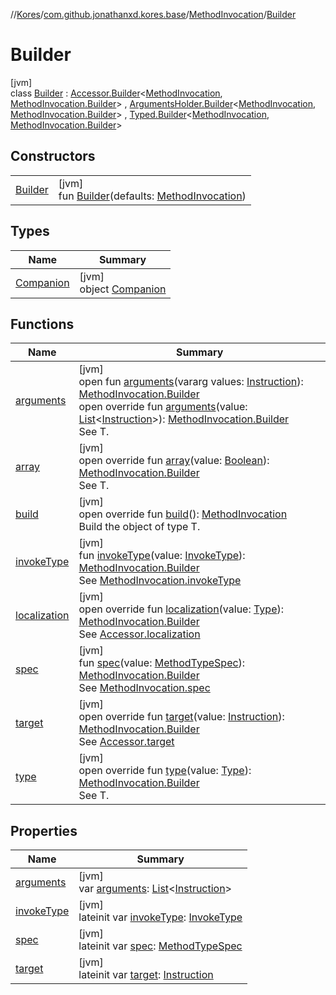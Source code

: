 //[Kores](../../../../index.md)/[com.github.jonathanxd.kores.base](../../index.md)/[MethodInvocation](../index.md)/[Builder](index.md)

# Builder

[jvm]\
class [Builder](index.md) : [Accessor.Builder](../../-accessor/-builder/index.md)<[MethodInvocation](../index.md), [MethodInvocation.Builder](index.md)> , [ArgumentsHolder.Builder](../../-arguments-holder/-builder/index.md)<[MethodInvocation](../index.md), [MethodInvocation.Builder](index.md)> , [Typed.Builder](../../-typed/-builder/index.md)<[MethodInvocation](../index.md), [MethodInvocation.Builder](index.md)>

## Constructors

| | |
|---|---|
| [Builder](-builder.md) | [jvm]<br>fun [Builder](-builder.md)(defaults: [MethodInvocation](../index.md)) |

## Types

| Name | Summary |
|---|---|
| [Companion](-companion/index.md) | [jvm]<br>object [Companion](-companion/index.md) |

## Functions

| Name | Summary |
|---|---|
| [arguments](../../-arguments-holder/-builder/arguments.md) | [jvm]<br>open fun [arguments](../../-arguments-holder/-builder/arguments.md)(vararg values: [Instruction](../../../com.github.jonathanxd.kores/-instruction/index.md)): [MethodInvocation.Builder](index.md)<br>open override fun [arguments](arguments.md)(value: [List](https://kotlinlang.org/api/latest/jvm/stdlib/kotlin.collections/-list/index.html)<[Instruction](../../../com.github.jonathanxd.kores/-instruction/index.md)>): [MethodInvocation.Builder](index.md)<br>See T. |
| [array](array.md) | [jvm]<br>open override fun [array](array.md)(value: [Boolean](https://kotlinlang.org/api/latest/jvm/stdlib/kotlin/-boolean/index.html)): [MethodInvocation.Builder](index.md)<br>See T. |
| [build](build.md) | [jvm]<br>open override fun [build](build.md)(): [MethodInvocation](../index.md)<br>Build the object of type T. |
| [invokeType](invoke-type.md) | [jvm]<br>fun [invokeType](invoke-type.md)(value: [InvokeType](../../-invoke-type/index.md)): [MethodInvocation.Builder](index.md)<br>See [MethodInvocation.invokeType](../invoke-type.md) |
| [localization](localization.md) | [jvm]<br>open override fun [localization](localization.md)(value: [Type](https://docs.oracle.com/javase/8/docs/api/java/lang/reflect/Type.html)): [MethodInvocation.Builder](index.md)<br>See [Accessor.localization](../../-accessor/localization.md) |
| [spec](spec.md) | [jvm]<br>fun [spec](spec.md)(value: [MethodTypeSpec](../../../com.github.jonathanxd.kores.common/-method-type-spec/index.md)): [MethodInvocation.Builder](index.md)<br>See [MethodInvocation.spec](../spec.md) |
| [target](target.md) | [jvm]<br>open override fun [target](target.md)(value: [Instruction](../../../com.github.jonathanxd.kores/-instruction/index.md)): [MethodInvocation.Builder](index.md)<br>See [Accessor.target](../../-accessor/target.md) |
| [type](type.md) | [jvm]<br>open override fun [type](type.md)(value: [Type](https://docs.oracle.com/javase/8/docs/api/java/lang/reflect/Type.html)): [MethodInvocation.Builder](index.md)<br>See T. |

## Properties

| Name | Summary |
|---|---|
| [arguments](arguments.md) | [jvm]<br>var [arguments](arguments.md): [List](https://kotlinlang.org/api/latest/jvm/stdlib/kotlin.collections/-list/index.html)<[Instruction](../../../com.github.jonathanxd.kores/-instruction/index.md)> |
| [invokeType](invoke-type.md) | [jvm]<br>lateinit var [invokeType](invoke-type.md): [InvokeType](../../-invoke-type/index.md) |
| [spec](spec.md) | [jvm]<br>lateinit var [spec](spec.md): [MethodTypeSpec](../../../com.github.jonathanxd.kores.common/-method-type-spec/index.md) |
| [target](target.md) | [jvm]<br>lateinit var [target](target.md): [Instruction](../../../com.github.jonathanxd.kores/-instruction/index.md) |
